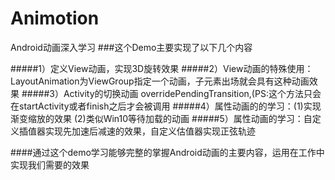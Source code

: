 # Animotion
Android动画深入学习
###这个Demo主要实现了以下几个内容


#####1）定义View动画，实现3D旋转效果
#####2）View动画的特殊使用：LayoutAnimation为ViewGroup指定一个动画，子元素出场就会具有这种动画效果
#####3）Activity的切换动画 overridePendingTransition,(PS:这个方法只会在startActivity或者finish之后才会被调用
#####4）属性动画的的学习：(1)实现渐变缩放的效果 (2)类似Win10等待加载的动画
#####5）属性动画的学习：自定义插值器实现先加速后减速的效果，自定义估值器实现正弦轨迹

####通过这个demo学习能够完整的掌握Android动画的主要内容，运用在工作中实现我们需要的效果
